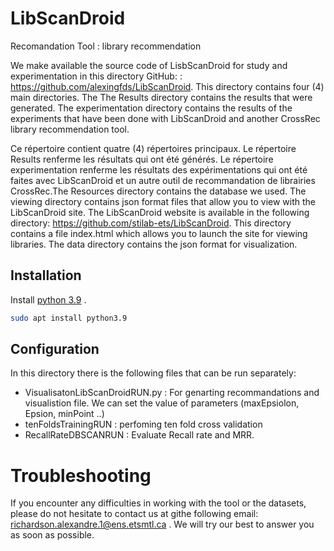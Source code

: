 

# LibScanDroid

Recomandation Tool :  library recommendation

We make available the source code of LisbScanDroid for study and experimentation in this directory
GitHub: : https://github.com/alexingfds/LibScanDroid.
This directory contains four (4) main directories. The
The Results directory contains the results that were generated. The experimentation directory contains the results of the
experiments that have been done with LibScanDroid and another CrossRec library recommendation tool. 

Ce répertoire contient quatre (4) répertoires principaux. Le
répertoire Results renferme les résultats qui ont été générés. Le répertoire experimentation renferme les résultats des
expérimentations qui ont été faites avec LibScanDroid et un autre outil de recommandation de librairies CrossRec.The
Resources directory contains the database we used. The viewing directory contains
json format files that allow you to view with the LibScanDroid site. The LibScanDroid website is
available in the following directory: https://github.com/stilab-ets/LibScanDroid.  This directory contains a file
index.html which allows you to launch the site for viewing libraries. The data directory contains the
json format for visualization. 

## Installation

Install [python 3.9](https://phoenixnap.com/kb/upgrade-python) .

```bash
sudo apt install python3.9
```
## Configuration

In this directory there is  the following files that can be run separately:
* VisualisatonLibScanDroidRUN.py : For genarting recommandations and visualistion file. We can set the value of parameters (maxEpsiolon, Epsion, minPoint ..)
* tenFoldsTrainingRUN : perfoming ten fold cross validation
* RecallRateDBSCANRUN : Evaluate Recall rate and MRR.

# Troubleshooting
If you encounter any difficulties in working with the tool or the datasets, please do not hesitate to contact us at githe following email:  richardson.alexandre.1@ens.etsmtl.ca . We will try our best to answer you as soon as possible.